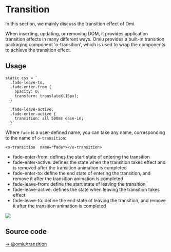 # Transition

In this section, we mainly discuss the transition effect of Omi.

When inserting, updating, or removing DOM, it provides application transition effects in many different ways. Omiu provides a built-in transition packaging component 'o-transition', which is used to wrap the components to achieve the transition effect.

## Usage

```tsx
static css = `
  .fade-leave-to,
  .fade-enter-from {
    opacity: 0;
    transform: translateX(15px);
  }

  .fade-leave-active,
  .fade-enter-active {
    transition: all 500ms ease-in;
  }`
```

Where `fade` is a user-defined name, you can take any name, corresponding to the name of `o-transition`:


```tsx
<o-transition  name="fade"></o-transition>
```

* fade-enter-from: defines the start state of entering the transition
* fade-enter-active: defines the state when the transition takes effect and is removed after the transition animation is completed
* fade-enter-to: define the end state of entering the transition, and remove it after the transition animation is completed
* fade-leave-from: define the start state of leaving the transition
* fade-leave-active: defines the state when leaving the transition takes effect
* fade-leave-to: define the end state of leaving the transition, and remove it after the transition animation is completed

![](https://gtimg.wechatpay.cn/resource/xres/img/202208/2494dd9ecc01582e53a0d22d085fd932_1468x346.png)

## Source code

[→ @omiu/transition](https://github.com/Tencent/omi/blob/master/components/transition/src/index.tsx)


